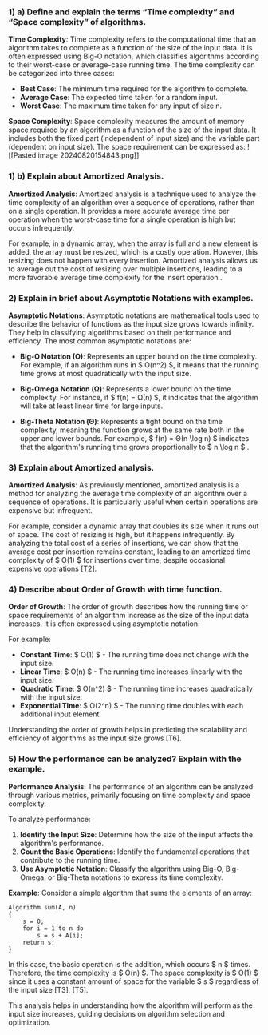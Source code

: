 

### 1) a) Define and explain the terms “Time complexity” and “Space complexity” of algorithms.

**Time Complexity**: Time complexity refers to the computational time that an algorithm takes to complete as a function of the size of the input data. It is often expressed using Big-O notation, which classifies algorithms according to their worst-case or average-case running time. The time complexity can be categorized into three cases:
- **Best Case**: The minimum time required for the algorithm to complete.
- **Average Case**: The expected time taken for a random input.
- **Worst Case**: The maximum time taken for any input of size n.

**Space Complexity**: Space complexity measures the amount of memory space required by an algorithm as a function of the size of the input data. It includes both the fixed part (independent of input size) and the variable part (dependent on input size). The space requirement can be expressed as:
![[Pasted image 20240820154843.png]]

### 1) b) Explain about Amortized Analysis.

**Amortized Analysis**: Amortized analysis is a technique used to analyze the time complexity of an algorithm over a sequence of operations, rather than on a single operation. It provides a more accurate average time per operation when the worst-case time for a single operation is high but occurs infrequently. 

For example, in a dynamic array, when the array is full and a new element is added, the array must be resized, which is a costly operation. However, this resizing does not happen with every insertion. Amortized analysis allows us to average out the cost of resizing over multiple insertions, leading to a more favorable average time complexity for the insert operation .

### 2) Explain in brief about Asymptotic Notations with examples.

**Asymptotic Notations**: Asymptotic notations are mathematical tools used to describe the behavior of functions as the input size grows towards infinity. They help in classifying algorithms based on their performance and efficiency. The most common asymptotic notations are:

- **Big-O Notation (O)**: Represents an upper bound on the time complexity. For example, if an algorithm runs in $ O(n^2) $, it means that the running time grows at most quadratically with the input size.
  
- **Big-Omega Notation (Ω)**: Represents a lower bound on the time complexity. For instance, if $ f(n) = Ω(n) $, it indicates that the algorithm will take at least linear time for large inputs.

- **Big-Theta Notation (Θ)**: Represents a tight bound on the time complexity, meaning the function grows at the same rate both in the upper and lower bounds. For example, $ f(n) = Θ(n \log n) $ indicates that the algorithm's running time grows proportionally to $ n \log n $ .

### 3) Explain about Amortized analysis.

**Amortized Analysis**: As previously mentioned, amortized analysis is a method for analyzing the average time complexity of an algorithm over a sequence of operations. It is particularly useful when certain operations are expensive but infrequent. 

For example, consider a dynamic array that doubles its size when it runs out of space. The cost of resizing is high, but it happens infrequently. By analyzing the total cost of a series of insertions, we can show that the average cost per insertion remains constant, leading to an amortized time complexity of $ O(1) $ for insertions over time, despite occasional expensive operations [T2].

### 4) Describe about Order of Growth with time function.

**Order of Growth**: The order of growth describes how the running time or space requirements of an algorithm increase as the size of the input data increases. It is often expressed using asymptotic notation. 

For example:
- **Constant Time**: $ O(1) $ - The running time does not change with the input size.
- **Linear Time**: $ O(n) $ - The running time increases linearly with the input size.
- **Quadratic Time**: $ O(n^2) $ - The running time increases quadratically with the input size.
- **Exponential Time**: $ O(2^n) $ - The running time doubles with each additional input element.

Understanding the order of growth helps in predicting the scalability and efficiency of algorithms as the input size grows [T6].

### 5) How the performance can be analyzed? Explain with the example.

**Performance Analysis**: The performance of an algorithm can be analyzed through various metrics, primarily focusing on time complexity and space complexity. 

To analyze performance:
1. **Identify the Input Size**: Determine how the size of the input affects the algorithm's performance.
2. **Count the Basic Operations**: Identify the fundamental operations that contribute to the running time.
3. **Use Asymptotic Notation**: Classify the algorithm using Big-O, Big-Omega, or Big-Theta notations to express its time complexity.

**Example**: Consider a simple algorithm that sums the elements of an array:
```pseudo
Algorithm sum(A, n)
{
    s = 0;
    for i = 1 to n do
        s = s + A[i];
    return s;
}
```
In this case, the basic operation is the addition, which occurs $ n $ times. Therefore, the time complexity is $ O(n) $. The space complexity is $ O(1) $ since it uses a constant amount of space for the variable $ s $ regardless of the input size [T3], [T5]. 

This analysis helps in understanding how the algorithm will perform as the input size increases, guiding decisions on algorithm selection and optimization.